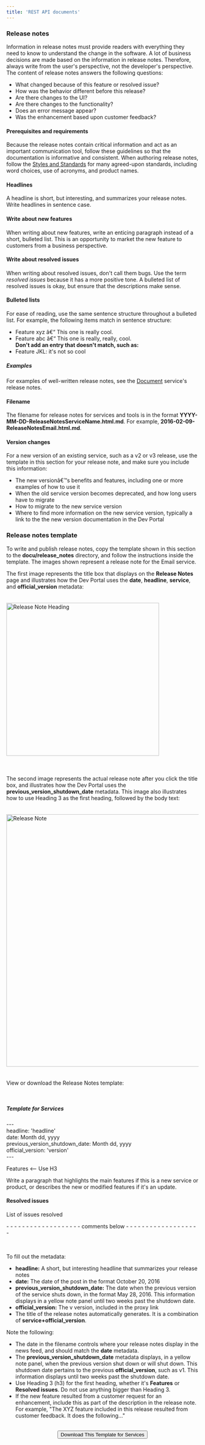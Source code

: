 ```yaml
---
title: 'REST API documents'
---
```


### Release notes 

Information in release notes must provide readers with everything they need to know to understand the change in the software. A lot of business decisions are made based on the information in release notes. Therefore, always write from the user's perspective, not the developer's perspective. The content of release notes answers the following questions:

* What changed because of this feature or resolved issue?
* How was the behavior different before this release?
* Are there changes to the UI?
* Are there changes to the functionality?
* Does an error message appear?
* Was the enhancement based upon customer feedback?

#### Prerequisites and requirements
Because the release notes contain critical information and act as an important communication tool, follow these guidelines so that the documentation is informative and consistent. When authoring release notes, follow the <a href="#AbouttheStyleandStandards">Styles and Standards</a> for many agreed-upon standards, including word choices, use of acronyms, and product names.

#### Headlines
A headline is short, but interesting, and summarizes your release notes. Write headlines in sentence case.

#### Write about new features
When writing about new features, write an enticing paragraph instead of a short, bulleted list. This is an opportunity to market the new feature to customers from a business perspective.

#### Write about resolved issues
When writing about resolved issues, don't call them bugs. Use the term <i>resolved issues</i> because it has a more positive tone. A bulleted list of resolved issues is okay, but ensure that the descriptions make sense.

#### Bulleted lists
For ease of reading, use the same sentence structure throughout a bulleted list. For example, the following items match in sentence structure:
* Feature xyz â€“ This one is really cool.
* Feature abc â€“ This one is really, really, cool.</br>
**Don't add an entry that doesn't match, such as:**
* Feature JKL: it's not so cool

##### Examples
For examples of well-written release notes, see the <a href="/rn/services/document/latest/release_notes.html">Document</a> service's release notes.

#### Filename
The filename for release notes for services and tools is in the format <strong>YYYY-MM-DD-ReleaseNotesServiceName.html.md</strong>. For example, <strong>2016-02-09-ReleaseNotesEmail.html.md</strong>.

#### Version changes
For a new version of an existing service, such as a v2 or v3 release, use the template in this section for your release note, and make sure you include this information:

* The new versionâ€™s benefits and features, including one or more examples of how to use it
* When the old service version becomes deprecated, and how long users have to migrate
* How to migrate to the new service version
* Where to find more information on the new service version, typically a link to the the new version documentation in the Dev Portal

### Release notes template
To write and publish release notes, copy the template shown in this section to the <strong>docu/release_notes</strong> directory, and follow the instructions inside the template. The images shown represent a release note for the Email service.</p>

<p>The first image represents the title box that displays on the <strong>Release Notes</strong> page and illustrates how the Dev Portal uses the <strong>date</strong>, <strong>headline</strong>, <strong>service</strong>, and <strong>official_version</strong> metadata:</p>

<img src="img/RN_headline.png" class="img-click-modal" width="400" vspace="20" alt="Release Note Heading">
<br></br>
<p>The second image represents the actual release note after you click the title box, and illustrates how the Dev Portal uses the <strong>previous_version_shutdown_date</strong> metadata. This image also illustrates how to use Heading 3 as the first heading, followed by the body text:</p>

<img src="img/RN_details.png" class="img-click-modal" width="660" vspace="20" alt="Release Note">

<div class="expand-collapse" data-caption="Download Template">
<p>View or download the Release Notes template:</p><br>

<h5>Template for Services</h5>
---<br>
headline: 'headline'<br>
date: Month dd, yyyy<br>
previous_version_shutdown_date: Month dd, yyyy<br>
official_version: 'version'<br>
---<br>

Features <-- Use H3
<p>Write a paragraph that highlights the main features if this is a new service or product, or describes the new or modified features if it's an update.</p>

<h4>Resolved issues</h4>
<p>List of issues resolved</p>

<p>- - - - - - - - - - - - - - - - - - - comments below - - - - - - - - - - - - - - - - - - -</p><br>

<p>To fill out the metadata:</p>
  <ul>
    <li><strong>headline:</strong> A short, but interesting headline that summarizes your release notes</li>
    <li><strong>date:</strong> The date of the post in the format October 20, 2016</li>
    <li><strong>previous_version_shutdown_date:</strong> The date when the previous version of the service shuts down, in the format May 28, 2016. This information displays in a yellow note panel until two weeks past the shutdown date.</li>
    <li><strong>official_version:</strong> The v version, included in the proxy link</li>
    <li>The title of the release notes automatically generates. It is a combination of <strong>service+official_version</strong>.</li>
  </ul>

<p>Note the following:</p>
  <ul>
    <li>The date in the filename controls where your release notes display in the news feed, and should match the <strong>date</strong> metadata.</li>
    <li>The <strong>previous_version_shutdown_date</strong> metadata displays, in a yellow note panel, when the previous version shut down or will shut down. This shutdown date pertains to the previous <strong>official_version</strong>, such as v1. This information displays until two weeks past the shutdown date.</li>
    <li>Use Heading 3 (h3) for the first heading, whether it's <strong>Features</strong> or <strong>Resolved issues</strong>. Do not use anything bigger than Heading 3.</li>
    <li>If the new feature resulted from a customer request for an enhancement, include this as part of the description in the release note. For example, "The XYZ feature included in this release resulted from customer feedback. It does the following..."</li>
  </ul><br>

<center><button class="btn btn-primary" onClick="location.href='templates/YYYY-MM-DD-ReleaseNotesTemplate.zip'">Download This Template for Services</button><br></center>
</div>
